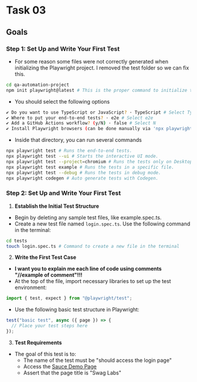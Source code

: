 # Task 03

## Goals

### Step 1: Set Up and Write Your First Test

- For some reason some files were not correctly generated when initializing the Playwright project. I removed the test folder so we can fix this.

```bash
cd qa-automation-project
npm init playwright@latest # This is the proper command to initialize the Playwright project
```

- You should select the following options

```bash
✔ Do you want to use TypeScript or JavaScript? · TypeScript # Select TypeScript
✔ Where to put your end-to-end tests? · e2e # Select e2e
✔ Add a GitHub Actions workflow? (y/N) · false # Select N
✔ Install Playwright browsers (can be done manually via 'npx playwright install')? (Y/n) · true # Select Y
```

- Inside that directory, you can run several commands

```bash
npx playwright test # Runs the end-to-end tests.
npx playwright test --ui # Starts the interactive UI mode.
npx playwright test --project=chromium # Runs the tests only on Desktop Chrome.
npx playwright test example # Runs the tests in a specific file.
npx playwright test --debug # Runs the tests in debug mode.
npx playwright codegen # Auto generate tests with Codegen.
```

### Step 2: Set Up and Write Your First Test

1. **Establish the Initial Test Structure**

- Begin by deleting any sample test files, like example.spec.ts.
- Create a new test file named `login.spec.ts`. Use the following command in the terminal:

```bash
cd tests
touch login.spec.ts # Command to create a new file in the terminal
```

2. **Write the First Test Case**

- **I want you to explain me each line of code using comments "//example of comment"!!!**
- At the top of the file, import necessary libraries to set up the test environment:

```ts
import { test, expect } from "@playwright/test";
```

- Use the following basic test structure in Playwright:

```ts
test("basic test", async ({ page }) => {
  // Place your test steps here
});
```

3. **Test Requirements**

- The goal of this test is to:
  - The name of the test must be "should access the login page"
  - Access the [Sauce Demo Page](https://www.saucedemo.com/)
  - Assert that the page title is "Swag Labs"
